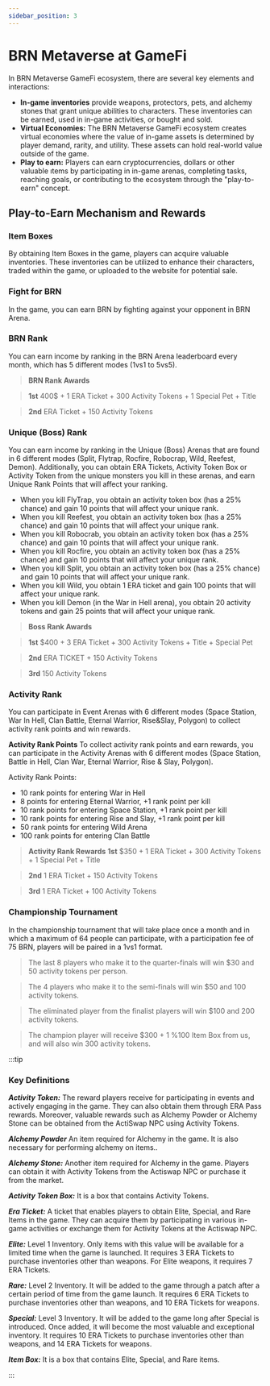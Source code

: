 ```yaml
---
sidebar_position: 3
---
```


# BRN Metaverse at GameFi

In BRN Metaverse GameFi ecosystem, there are several key elements and interactions: 

- **In-game inventories** provide weapons, protectors, pets, and alchemy stones that grant unique abilities to characters. These inventories can be earned, used in in-game activities, or bought and sold.
- **Virtual Economies:** The BRN Metaverse GameFi ecosystem creates virtual economies where the value of in-game assets is determined by player demand, rarity, and utility. These assets can hold real-world value outside of the game.
- **Play to earn:** Players can earn cryptocurrencies, dollars or other valuable ıtems by participating in in-game arenas, completing tasks, reaching goals, or contributing to the ecosystem through the "play-to-earn" concept.

## Play-to-Earn Mechanism and Rewards
### Item Boxes

By obtaining Item Boxes in the game, players can acquire valuable inventories. These inventories can be utilized to enhance their characters, traded within the game, or uploaded to the website for potential sale.

### Fight for BRN

In the game, you can earn BRN by fighting against your opponent in BRN Arena.

### BRN Rank

You can earn income by ranking in the BRN Arena leaderboard every month, which has 5 different modes (1vs1 to 5vs5).

>**BRN Rank Awards**

>**1st**   400$ + 1 ERA Ticket + 300 Activity Tokens + 1 Special Pet + Title

>**2nd**   ERA Ticket + 150 Activity Tokens

### Unique (Boss) Rank

You can earn income by ranking in the Unique (Boss) Arenas that are found in 6 different modes (Split, Flytrap, Rocfire, Robocrap, Wild, Reefest, Demon). Additionally, you can obtain ERA Tickets, Activity Token Box or Activity Token from the unique monsters you kill in these arenas, and earn Unique Rank Points that will affect your ranking. 

+ When you kill FlyTrap, you obtain an activity token box (has a 25% chance) and gain 10 points that will affect your unique rank.
+ When you kill Reefest, you obtain an activity token box (has a 25% chance) and gain 10 points that will affect your unique rank.
+ When you kill Robocrab, you obtain an activity token box (has a 25% chance) and gain 10 points that will affect your unique rank.
+ When you kill Rocfire, you obtain an activity token box (has a 25% chance) and gain 10 points that will affect your unique rank.
+ When you kill Split, you obtain an activity token box (has a 25% chance) and gain 10 points that will affect your unique rank.
+ When you kill Wild, you obtain 1 ERA ticket and gain 100 points that will affect your unique rank.
+ When you kill Demon (in the War in Hell arena), you obtain 20 activity tokens and gain 25 points that will affect your unique rank.

>**Boss Rank Awards**

>**1st**   $400 + 3 ERA Ticket + 300 Activity Tokens + Title + Special Pet

>**2nd**   ERA TICKET + 150 Activity Tokens

>**3rd**   150 Activity Tokens 

### Activity Rank

You can participate in Event Arenas with 6 different modes (Space Station, War In Hell, Clan Battle, Eternal Warrior, Rise&Slay, Polygon) to collect activity rank points and win rewards.

**Activity Rank Points**
To collect activity rank points and earn rewards, you can participate in the Activity Arenas with 6 different modes (Space Station, Battle in Hell, Clan War, Eternal Warrior, Rise & Slay, Polygon).

Activity Rank Points:
+ 10 rank points for entering War in Hell
+ 8 points for entering Eternal Warrior, +1 rank point per kill
+ 10 rank points for entering Space Station, +1 rank point per kill
+ 10 rank points for entering Rise and Slay, +1 rank point per kill
+ 50 rank points for entering Wild Arena
+ 100 rank points for entering Clan Battle

>**Activity Rank Rewards**
>**1st** $350 + 1 ERA Ticket + 300 Activity Tokens + 1 Special Pet + Title

>**2nd** 1 ERA Ticket + 150 Activity Tokens

>**3rd** 1 ERA Ticket + 100 Activity Tokens

### Championship Tournament

In the championship tournament that will take place once a month and in which a maximum of 64 people can participate, with a participation fee of 75 BRN, players will be paired in a 1vs1 format.

>The last 8 players who make it to the quarter-finals will win $30 and 50 activity tokens per person.

>The 4 players who make it to the semi-finals will win $50 and 100 activity tokens.

>The eliminated player from the finalist players will win $100 and 200 activity tokens.

>The champion player will receive $300 + 1 %100 Item Box from us, and will also win 300 activity tokens.

:::tip 

### Key Definitions 

***Activity Token:*** The reward players receive for participating in events and actively engaging in the game. They can also obtain them through ERA Pass rewards. Moreover, valuable rewards such as Alchemy Powder or Alchemy Stone can be obtained from the ActiSwap NPC using Activity Tokens.

***Alchemy Powder*** An item required for Alchemy in the game. It is also necessary for performing alchemy on items..

***Alchemy Stone:*** Another item required for Alchemy in the game. Players can obtain it with Activity Tokens from the Actiswap NPC or purchase it from the market.

***Activity Token Box:*** It is a box that contains Activity Tokens.

***Era Ticket:*** A ticket that enables players to obtain Elite, Special, and Rare Items in the game. They can acquire them by participating in various in-game activities or exchange them for Activity Tokens at the Actiswap NPC.

***Elite:*** Level 1 Inventory. Only items with this value will be available for a limited time when the game is launched. It requires 3 ERA Tickets to purchase inventories other than weapons. For Elite weapons, it requires 7 ERA Tickets.

***Rare:*** Level 2 Inventory. It will be added to the game through a patch after a certain period of time from the game launch. It requires 6 ERA Tickets to purchase inventories other than weapons, and 10 ERA Tickets for weapons.

***Special:*** Level 3 Inventory. It will be added to the game long after Special is introduced. Once added, it will become 
the most valuable and exceptional inventory. It requires 10 ERA Tickets to purchase inventories other than weapons, and 14 ERA Tickets for weapons.

***Item Box:*** It is a box that contains Elite, Special, and Rare items.

:::

